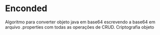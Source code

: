 # Enconded
Algoritmo para converter objeto java em base64 escrevendo a base64 em arquivo .properties com todas as operações de CRUD.
Criptografia objeto 

